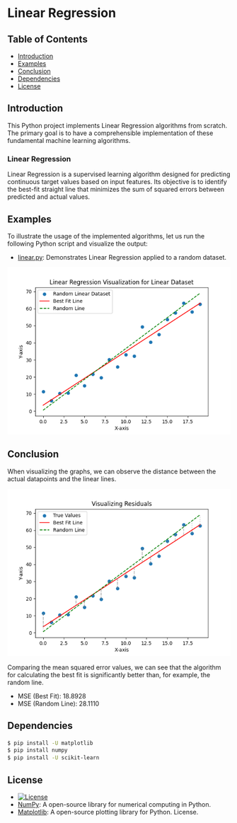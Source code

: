 # Linear Regression 

## Table of Contents

- [Introduction](#introduction)
- [Examples](#examples)
- [Conclusion](#testing)
- [Dependencies](#testing)
- [License](#license)

## Introduction

This Python project implements Linear Regression algorithms from scratch. The primary goal is to have a comprehensible implementation of these fundamental machine learning algorithms.

### Linear Regression

Linear Regression is a supervised learning algorithm designed for predicting continuous target values based on input features. Its objective is to identify the best-fit straight line that minimizes the sum of squared errors between predicted and actual values.

## Examples

To illustrate the usage of the implemented algorithms, let us run the following Python script and visualize the output:

- [linear.py](/linear.py): Demonstrates Linear Regression applied to a random dataset.

![image](/assets/Regression_Visulaization.png)

## Conclusion

When visualizing the graphs, we can observe the distance between the actual datapoints and the linear lines.

![image](/assets/Residiual_Visulaization.png)


Comparing the mean squared error values, we can see that the algorithm for calculating the best fit is significantly better than, for example, the random line.

- MSE (Best Fit): 18.8928
- MSE (Random Line): 28.1110



## Dependencies

```bash pip install matplotlib
$ pip install -U matplotlib
$ pip install numpy
$ pip install -U scikit-learn
```

## License
- [![License](https://img.shields.io/badge/license-MIT-blue.svg)](https://opensource.org/licenses/MIT)
- [NumPy](https://numpy.org): A open-source library for numerical computing in Python.
- [Matplotlib](https://matplotlib.org): A open-source plotting library for Python. License.

